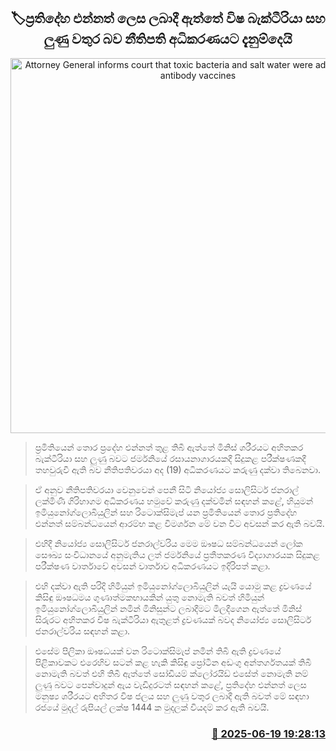 <p align='center'><b><h2 align='center' title='Attorney General informs court that toxic bacteria and salt water were administered as antibody vaccines'>🏷ප්‍රතිදේහ එන්නත් ලෙස ලබාදී ඇත්තේ විෂ බැක්ටීරියා සහ ලුණු වතුර බව නීතිපති අධිකරණයට දැනුම්දෙයි</h2></b></p>
<p align='center'><img src='https://helakuru.sgp1.cdn.digitaloceanspaces.com/esana/images/lib/keheliya-rambukwalla-new-image.jpg' width='600' alt='Attorney General informs court that toxic bacteria and salt water were administered as antibody vaccines'></p>

> ප්‍රමිතියෙන් තොර ප්‍රදේහ එන්නත් තුළ තිබී ඇත්තේ මිනිස් ශරීරයට අහිතකර බැක්ටීරියා සහ ලුණු බවට ජර්මනියේ රසායනාගාරයකදී සිදුකළ පරීක්ෂණ‍කදී තහවුරුවී ඇති බව නීතිපතිවරයා අද (19) අධිකරණයට කරුණු දක්වා තිබෙනවා.

> ඒ අනුව නීතිපතිවරයා වෙනුවෙන් පෙනී සිටි නියෝජ්‍ය සොලිසිටර් ජනරාල් ලක්මිණී ගිරිහාගම අධිකරණය හමුවේ කරුණු දක්වමින් සඳහන් කළේ, හියුමන් ඉමියුනෝග්ලොබියුලින් සහ රිටොක්සිමැප් යන ප්‍රමිතියෙන් තොර ප්‍රතිදේහ එන්නත් සම්බන්ධයෙන් ආරම්භ කළ විමර්ශන මේ වන විට අවසන් කර ඇති බවයි.

> එහිදී නියෝජ්‍ය සොලිසිටර් ජනරාල්වරිය මෙම ‍ඖෂධ සම්බන්ධයෙන් ලෝක සෞඛ්‍ය සංවිධානයේ අනුමැතිය ලත් ජර්මනියේ ප්‍රතීතකරණ විද්‍යාගාරයක සිදුකළ පරීක්ෂණ වාර්තාවේ අවසන් වාර්තාව අධිකරණයට ඉදිරිපත් කළා.

> එහි දක්වා ඇති පරිදි හිමියුන් ඉමියුනෝග්ලොබියුලින් යැයි යොමු කළ ද්‍රවණයේ කිසිඳු ඖෂධමය ගුණාත්මකභායකින් යුතු නොමැති බවත් හිමියුන් ඉමියුනෝග්ලොබියුලින් නමින් මිනිසුන්ට ලබාදීමට මිලදීගෙන ඇත්තේ මිනිස් සිරුරට අහිතකර විෂ බැක්ටීරියා ඇතුළත් ද්‍රවණයක් බවද නියෝජ්‍ය සොලිසිටර් ජනරාල්වරිය සඳහන් කළා.

> එසේම පිලිකා ‍ඖෂධයක් වන රිටොක්සිමැප් නමින් තිබී ඇති ද්‍රවණයේ පිළිකාවකට එරෙහිව සටන් කළ හැකි කිසිඳු ප්‍රෝටීන අඩංගු අන්තර්ගතයක් තිබී නොමැති බවත් එහි තිබී ඇත්තේ සෝඩියම් ක්ලෝරයිඩ් එසේත් නොමැති නම් ලුණු බවට පෙන්වාදුන් ඇය වැඩිදුරටත් සඳහන් කළේ, ප්‍රතිදේහ එන්නත් ලෙස මනුෂ්‍ය ශරීරයට අහිතර විෂ ජලය සහ ලුණු වතුර ලබාදී ඇති බවත් මේ සඳහා රජයේ මුදල් රුපියල් ලක්ෂ 1444 ක මුදලක් වියදම් කර ඇති බවයි.



<h3 align='right'><a href='https://www.helakuru.lk/esana/p/111180/'>📅 2025-06-19 19:28:13</a></h3>

